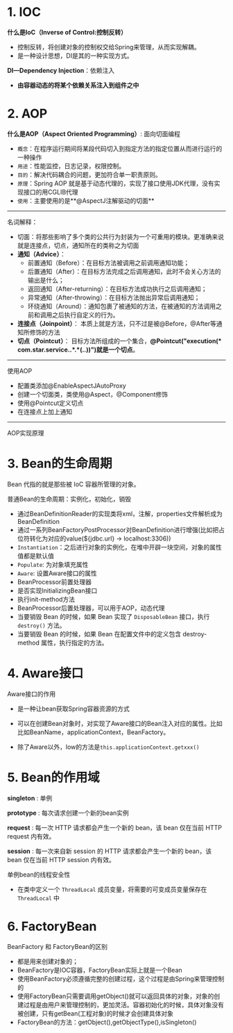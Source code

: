 # 1. IOC

**什么是IoC（Inverse of Control:控制反转）** 

- 控制反转，将创建对象的控制权交给Spring来管理，从而实现解耦。
- 是一种设计思想，DI是其的一种实现方式。

**DI—Dependency Injection**：依赖注入

- **由容器动态的将某个依赖关系注入到组件之中**

# 2. AOP

**什么是AOP（Aspect Oriented Programming）**: 面向切面编程

- `概念`：在程序运行期间将某段代码切入到指定方法的指定位置从而进行运行的一种操作
- `用途`：性能监控，日志记录，权限控制。
- `目的`：解决代码耦合的问题，更加符合单一职责原则。
- `原理`：Spring AOP 就是基于动态代理的，实现了接口使用JDK代理，没有实现接口的用CGLIB代理
- `使用`：主要使用的是**@AspectJ注解驱动的切面**

---

名词解释：

- 切面：将那些影响了多个类的公共行为封装为一个可重用的模块。更准确来说就是连接点，切点，通知所在的类称之为切面
- **通知（Advice）**：
  - 前置通知（Before）：在目标方法被调用之前调用通知功能；
  - 后置通知（After）：在目标方法完成之后调用通知，此时不会关心方法的输出是什么；
  - 返回通知（After-returning）：在目标方法成功执行之后调用通知；
  - 异常通知（After-throwing）：在目标方法抛出异常后调用通知；
  - 环绕通知（Around）：通知包裹了被通知的方法，在被通知的方法调用之前和调用之后执行自定义的行为。
- **连接点（Joinpoint）**： 本质上就是方法，只不过是被@Before，@After等通知所修饰的方法
- **切点（Pointcut）**：   目标方法所组成的一个集合，**@Pointcut("execution(\* com.star.service..\*.\*(..))")就是一个切点**。

---

使用AOP

- 配置类添加@EnableAspectJAutoProxy
- 创建一个切面类，类使用@Aspect，@Component修饰
- 使用@Pointcut定义切点
- 在连接点上加上通知

---

AOP实现原理

# 3. Bean的生命周期

Bean 代指的就是那些被 IoC 容器所管理的对象。 

普通Bean的生命周期：实例化，初始化，销毁

- 通过BeanDefinitionReader的实现类将xml，注解，properties文件解析成为BeanDefinition
- 通过一系列BeanFactoryPostProcessor对BeanDefinition进行增强(比如把占位符转化为对应的value(${jdbc.url} -> localhost:3306))
- `Instantiation`：之后进行对象的实例化，在堆中开辟一块空间，对象的属性值都是默认值
- `Populate`: 为对象填充属性
- `Aware`: 设置Aware接口的属性
- BeanProcessor前置处理器
- 是否实现InitializingBean接口
- 执行init-method方法
- BeanProcessor后置处理器，可以用于AOP，动态代理
- 当要销毁 Bean 的时候，如果 Bean 实现了 `DisposableBean` 接口，执行 `destroy()` 方法。
- 当要销毁 Bean 的时候，如果 Bean 在配置文件中的定义包含 destroy-method 属性，执行指定的方法。

# 4. Aware接口

Aware接口的作用

- 是一种让bean获取Spring容器资源的方式

- 可以在创建Bean对象时，对实现了Aware接口的Bean注入对应的属性。比如比如BeanName，applicationContext，BeanFactory。

  

- 除了Aware以外，low的方法是`this.applicationContext.getxxx()`

# 5. Bean的作用域

**singleton** : 单例

**prototype** : 每次请求创建一个新的bean实例

**request** : 每一次 HTTP 请求都会产生一个新的 bean，该 bean 仅在当前 HTTP request 内有效。

**session** : 每一次来自新 session 的 HTTP 请求都会产生一个新的 bean，该 bean 仅在当前 HTTP session 内有效。

单例bean的线程安全性

- 在类中定义一个 `ThreadLocal` 成员变量，将需要的可变成员变量保存在 `ThreadLocal` 中

# 6. FactoryBean

BeanFactory 和 FactoryBean的区别

- 都是用来创建对象的；
- BeanFactory是IOC容器，FactoryBean实际上就是一个Bean
- 使用BeanFactory必须遵循完整的创建过程，这个过程是由Spring来管理控制的
- 使用FactoryBean只需要调用getObject()就可以返回具体的对象，对象的创建过程是由用户来管理控制的，更加灵活。容器初始化的时候，具体对象没有被创建，只有getBean(工程对象)的时候才会创建具体对象
- FactoryBean的方法：getObject(),getObjectType(),isSingleton()

